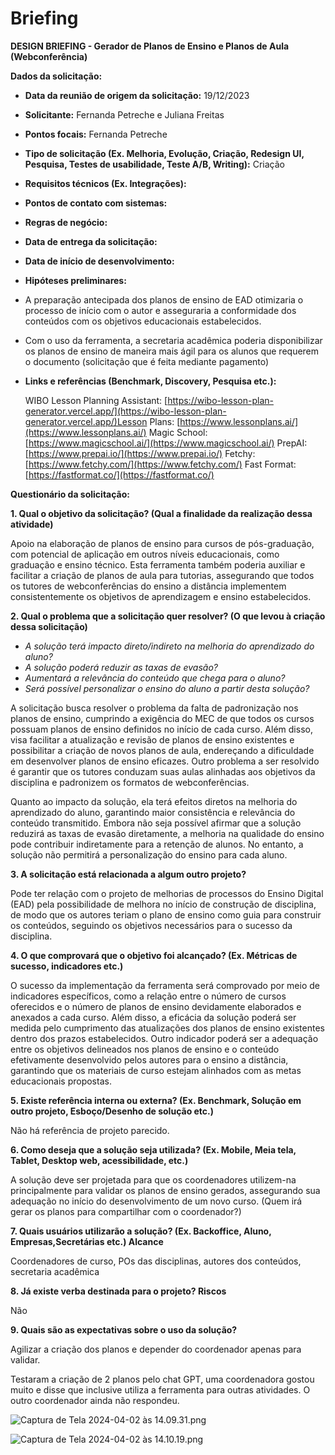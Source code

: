 # Briefing

**DESIGN BRIEFING - Gerador de Planos de Ensino e Planos de Aula (Webconferência)**

**Dados da solicitação:**

- **Data da reunião de origem da solicitação:** 19/12/2023
- **Solicitante:** Fernanda Petreche e Juliana Freitas
- **Pontos focais:** Fernanda Petreche
- **Tipo de solicitação (Ex. Melhoria, Evolução, Criação, Redesign UI, Pesquisa, Testes de usabilidade, Teste A/B, Writing):** Criação
- **Requisitos técnicos (Ex. Integrações):**
- **Pontos de contato com sistemas:**
- **Regras de negócio:**
- **Data de entrega da solicitação:**
- **Data de início de desenvolvimento:**
- **Hipóteses preliminares:**
- A preparação antecipada dos planos de ensino de EAD otimizaria o processo de início com o autor e asseguraria a conformidade dos conteúdos com os objetivos educacionais estabelecidos.
- Com o uso da ferramenta, a secretaria acadêmica poderia disponibilizar os planos de ensino de maneira mais ágil para os alunos que requerem o documento (solicitação que é feita mediante pagamento)
- **Links e referências (Benchmark, Discovery, Pesquisa etc.):**
    
    WIBO Lesson Planning Assistant: [https://wibo-lesson-plan-generator.vercel.app/](https://wibo-lesson-plan-generator.vercel.app/)Lesson Plans: [https://www.lessonplans.ai/](https://www.lessonplans.ai/) Magic School: [https://www.magicschool.ai/](https://www.magicschool.ai/) PrepAI: [https://www.prepai.io/](https://www.prepai.io/) Fetchy: [https://www.fetchy.com/](https://www.fetchy.com/) Fast Format: [https://fastformat.co/](https://fastformat.co/)
    

**Questionário da solicitação:**

**1. Qual o objetivo da solicitação? (Qual a finalidade da realização dessa atividade)**

Apoio na elaboração de planos de ensino para cursos de pós-graduação, com potencial de aplicação em outros níveis educacionais, como graduação e ensino técnico. Esta ferramenta também poderia auxiliar e facilitar a criação de planos de aula para tutorias, assegurando que todos os tutores de webconferências do ensino a distância implementem consistentemente os objetivos de aprendizagem e ensino estabelecidos.

**2. Qual o problema que a solicitação quer resolver? (O que levou à criação dessa solicitação)** 

- *A solução terá impacto direto/indireto na melhoria do aprendizado do aluno?*
- *A solução poderá reduzir as taxas de evasão?*
- *Aumentará a relevância do conteúdo que chega para o aluno?*
- *Será possível personalizar o ensino do aluno a partir desta solução?*

A solicitação busca resolver o problema da falta de padronização nos planos de ensino, cumprindo a exigência do MEC de que todos os cursos possuam planos de ensino definidos no início de cada curso. Além disso, visa facilitar a atualização e revisão de planos de ensino existentes e possibilitar a criação de novos planos de aula, endereçando a dificuldade em desenvolver planos de ensino eficazes. Outro problema a ser resolvido é garantir que os tutores conduzam suas aulas alinhadas aos objetivos da disciplina e padronizem os formatos de webconferências.

Quanto ao impacto da solução, ela terá efeitos diretos na melhoria do aprendizado do aluno, garantindo maior consistência e relevância do conteúdo transmitido. Embora não seja possível afirmar que a solução reduzirá as taxas de evasão diretamente, a melhoria na qualidade do ensino pode contribuir indiretamente para a retenção de alunos. No entanto, a solução não permitirá a personalização do ensino para cada aluno.

**3. A solicitação está relacionada a algum outro projeto?**  

Pode ter relação com o projeto de melhorias de processos do Ensino Digital (EAD) pela possibilidade de melhora no início de construção de disciplina, de modo que os autores teriam o plano de ensino como guia para construir os conteúdos, seguindo os objetivos necessários para o sucesso da disciplina.

**4. O que comprovará que o objetivo foi alcançado? (Ex. Métricas de sucesso, indicadores etc.)**

O sucesso da implementação da ferramenta será comprovado por meio de indicadores específicos, como a relação entre o número de cursos oferecidos e o número de planos de ensino devidamente elaborados e anexados a cada curso. Além disso, a eficácia da solução poderá ser medida pelo cumprimento das atualizações dos planos de ensino existentes dentro dos prazos estabelecidos. Outro indicador poderá ser a adequação entre os objetivos delineados nos planos de ensino e o conteúdo efetivamente desenvolvido pelos autores para o ensino a distância, garantindo que os materiais de curso estejam alinhados com as metas educacionais propostas.

**5. Existe referência interna ou externa? (Ex. Benchmark, Solução em outro projeto, Esboço/Desenho de solução etc.)**

Não há referência de projeto parecido.

**6. Como deseja que a solução seja utilizada? (Ex. Mobile, Meia tela, Tablet, Desktop web, acessibilidade, etc.)** 

A solução deve ser projetada para que os coordenadores utilizem-na principalmente para validar os planos de ensino gerados, assegurando sua adequação no início do desenvolvimento de um novo curso. (Quem irá gerar os planos para compartilhar com o coordenador?)

**7. Quais usuários utilizarão a solução? (Ex. Backoffice, Aluno, Empresas,Secretárias etc.) Alcance**

Coordenadores de curso, POs das disciplinas, autores dos conteúdos, secretaria acadêmica

**8. Já existe verba destinada para o projeto? Riscos**

Não

**9. Quais são as expectativas sobre o uso da solução?**

Agilizar a criação dos planos e depender do coordenador apenas para validar.

Testaram a criação de 2 planos pelo chat GPT, uma coordenadora gostou muito e disse que inclusive utiliza a ferramenta para outras atividades. O outro coordenador ainda não respondeu.

![Captura de Tela 2024-04-02 às 14.09.31.png](Briefing%20d2d1cb2e3aab4c9cb5f5ecacee4cb08e/Captura_de_Tela_2024-04-02_as_14.09.31.png)

![Captura de Tela 2024-04-02 às 14.10.19.png](Briefing%20d2d1cb2e3aab4c9cb5f5ecacee4cb08e/Captura_de_Tela_2024-04-02_as_14.10.19.png)